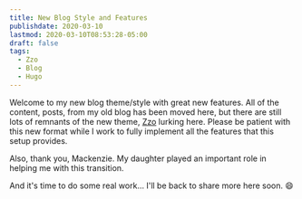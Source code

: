 ```yaml
---
title: New Blog Style and Features
publishdate: 2020-03-10
lastmod: 2020-03-10T08:53:28-05:00
draft: false
tags:
  - Zzo
  - Blog
  - Hugo
---
```


Welcome to my new blog theme/style with great new features.  All of the content, posts, from my old blog has been moved here, but there are still lots of remnants of the new theme, [Zzo](https://themes.gohugo.io/theme/hugo-theme-zzo/en) lurking here.  Please be patient with this new format while I work to fully implement all the features that this setup provides.

Also, thank you, Mackenzie.  My daughter played an important role in helping me with this transition.

And it's time to do some real work... I'll be back to share more here soon.  :smile:

